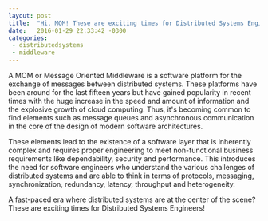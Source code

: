 ```yaml
---
layout: post
title:  "Hi, MOM! These are exciting times for Distributed Systems Engineers"
date:   2016-01-29 22:33:42 -0300
categories: 
 - distributedsystems
 - middleware
---
```

A MOM or Message Oriented Middleware is a software platform for the exchange of messages between distributed systems. These platforms have been around for the last fifteen years but have gained popularity in recent times with the huge increase in the speed and amount of information and the explosive growth of cloud computing. Thus, it's becoming common to find elements such as message queues and asynchronous communication in the core of the design of modern software architectures.

These elements lead to the existence of a software layer that is inherently complex and requires proper engineering to meet non-functional business requirements like dependability, security and performance. This introduces the need for software engineers who understand the various challenges of distributed systems and are able to think in terms of protocols, messaging, synchronization, redundancy, latency, throughput and heterogeneity.

A fast-paced era where distributed systems are at the center of the scene? These are exciting times for Distributed Systems Engineers!
